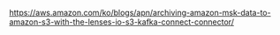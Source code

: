 https://aws.amazon.com/ko/blogs/apn/archiving-amazon-msk-data-to-amazon-s3-with-the-lenses-io-s3-kafka-connect-connector/